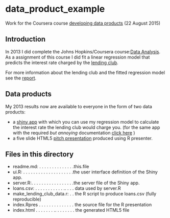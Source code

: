 # data_product_example


Work for the Coursera course [developing data products](https://www.coursera.org/course/devdataprod) (22 August 2015)


## Introduction

In 2013 I did complete the Johns Hopkins/Coursera course:[Data Analysis](https://www.coursera.org/course/dataanalysis).  
As a assignment of this course I did fit a linear regression model that predicts the interest rate charged by the [lending club](https://en.wikipedia.org/wiki/Lending_Club).  

For more information about the lending club and the fitted regression model see the [report](http://issuu.com/vilkoos/docs/analysis1a).

## Data products

My 2013 results now are available to everyone in the form of two data products:  

- a [shiny app](https://vilkoos.shinyapps.io/predict_lc_interest) with which you can use my regression model to calculate the interest rate the lending club would charge you.
(for the same app with the required *but annoying* documentation [click here](https://vilkoos.shinyapps.io/predict_lending_club_interest_rate) )
- a five slide HTML5 [pitch presentation](http://rpubs.com/vilkoos/dataprod) produced using R presenter.

## Files in this directory

- readme.md: . . . . . . . . .  . . . . .this.file
- ui.R: . . . . . . . . . . . . . . . . . . . .the user interface definition of the Shiny app.
- server.R:. . . . . . . . . . . . . . . . .the server file of the Shiny app.
- loans.csv: . . . . . . . . . . . .. . . . data used by server.R
- make_lending_club_data.r: . . the R script to produce loans.csv (fully reproducible)
- index.Rpres  . . . . . . . . . . . . . . the source file for the R presentation
- index.html . . . . . . . .. . . . . . . . the generated HTML5 file
   